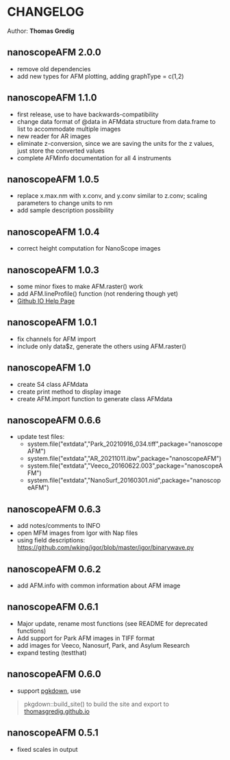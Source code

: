 # CHANGELOG

Author: **Thomas Gredig**

## nanoscopeAFM 2.0.0

* remove old dependencies
* add new types for AFM plotting, adding graphType = c(1,2)


## nanoscopeAFM 1.1.0

* first release, use to have backwards-compatibility
* change data format of @data in AFMdata structure from data.frame to list to accommodate multiple images
* new reader for AR images
* eliminate z-conversion, since we are saving the units for the z values, just store the converted values
* complete AFMinfo documentation for all 4 instruments

## nanoscopeAFM 1.0.5

* replace x.max.nm with x.conv, and y.conv similar to z.conv; scaling parameters to change units to nm
* add sample description possibility

## nanoscopeAFM 1.0.4

* correct height computation for NanoScope images

## nanoscopeAFM 1.0.3

* some minor fixes to make AFM.raster() work
* add AFM.lineProfile() function (not rendering though yet)
* [Github IO Help Page](https://thomasgredig.github.io/nanoscopeAFM/)

## nanoscopeAFM 1.0.1

* fix channels for AFM import
* include only data$z, generate the others using AFM.raster()


## nanoscopeAFM 1.0

* create S4 class AFMdata
* create print method to display image
* create AFM.import function to generate class AFMdata


## nanoscopeAFM 0.6.6

* update test files:
  - system.file("extdata","Park_20210916_034.tiff",package="nanoscopeAFM")
  - system.file("extdata","AR_20211011.ibw",package="nanoscopeAFM")
  - system.file("extdata","Veeco_20160622.003",package="nanoscopeAFM")
  - system.file("extdata","NanoSurf_20160301.nid",package="nanoscopeAFM")



## nanoscopeAFM 0.6.3

* add notes/comments to INFO
* open MFM images from Igor with Nap files
* using field descriptions: https://github.com/wking/igor/blob/master/igor/binarywave.py


## nanoscopeAFM 0.6.2

* add AFM.info with common information about AFM image


## nanoscopeAFM 0.6.1

* Major update, rename most functions (see README for deprecated functions)
* Add support for Park AFM images in TIFF format
* add images for Veeco, Nanosurf, Park, and Asylum Research
* expand testing (testthat)


## nanoscopeAFM 0.6.0

* support [pgkdown](https://pkgdown.r-lib.org/), use
> pkgdown::build_site()
to build the site and export to [thomasgredig.github.io](https://thomasgredig.github.io)


## nanoscopeAFM 0.5.1

* fixed scales in output
